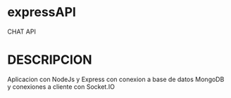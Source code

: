 # expressAPI
CHAT API

# DESCRIPCION
Aplicacion con NodeJs y Express con conexion a base de datos MongoDB y conexiones a cliente con Socket.IO
